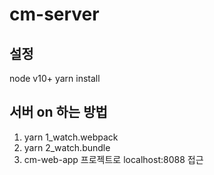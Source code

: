 # cm-server

## 설정
node v10+
yarn install


## 서버 on 하는 방법
1. yarn 1_watch.webpack
2. yarn 2_watch.bundle
3. cm-web-app 프로젝트로 localhost:8088 접근


